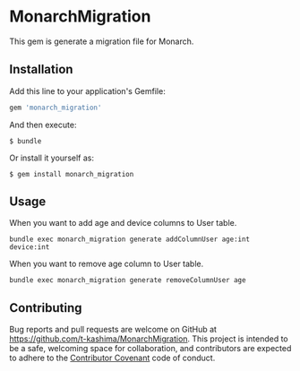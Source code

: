 # MonarchMigration

This gem is generate a migration file for Monarch.

## Installation

Add this line to your application's Gemfile:

```ruby
gem 'monarch_migration'
```

And then execute:

    $ bundle

Or install it yourself as:

    $ gem install monarch_migration

## Usage

When you want to add age and device columns to User table.

```
bundle exec monarch_migration generate addColumnUser age:int device:int
```

When you want to remove age column to User table.

```
bundle exec monarch_migration generate removeColumnUser age
```

## Contributing

Bug reports and pull requests are welcome on GitHub at https://github.com/t-kashima/MonarchMigration. This project is intended to be a safe, welcoming space for collaboration, and contributors are expected to adhere to the [Contributor Covenant](contributor-covenant.org) code of conduct.

